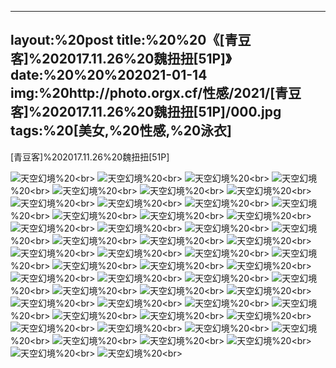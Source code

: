 ﻿---
layout:%20post
title:%20%20《[青豆客]%202017.11.26%20魏扭扭[51P]》
date:%20%20%202021-01-14
img:%20http://photo.orgx.cf/性感/2021/[青豆客]%202017.11.26%20魏扭扭[51P]/000.jpg
tags:%20[美女,%20性感,%20泳衣]
---

[青豆客]%202017.11.26%20魏扭扭[51P]



![天空幻境](http://photo.orgx.cf/性感/2021/[青豆客]%202017.11.26%20魏扭扭[51P]/001.jpg%20''天空幻境'')%20<br>
![天空幻境](http://photo.orgx.cf/性感/2021/[青豆客]%202017.11.26%20魏扭扭[51P]/002.jpg%20''天空幻境'')%20<br>
![天空幻境](http://photo.orgx.cf/性感/2021/[青豆客]%202017.11.26%20魏扭扭[51P]/003.jpg%20''天空幻境'')%20<br>
![天空幻境](http://photo.orgx.cf/性感/2021/[青豆客]%202017.11.26%20魏扭扭[51P]/004.jpg%20''天空幻境'')%20<br>
![天空幻境](http://photo.orgx.cf/性感/2021/[青豆客]%202017.11.26%20魏扭扭[51P]/005.jpg%20''天空幻境'')%20<br>
![天空幻境](http://photo.orgx.cf/性感/2021/[青豆客]%202017.11.26%20魏扭扭[51P]/006.jpg%20''天空幻境'')%20<br>
![天空幻境](http://photo.orgx.cf/性感/2021/[青豆客]%202017.11.26%20魏扭扭[51P]/007.jpg%20''天空幻境'')%20<br>
![天空幻境](http://photo.orgx.cf/性感/2021/[青豆客]%202017.11.26%20魏扭扭[51P]/008.jpg%20''天空幻境'')%20<br>
![天空幻境](http://photo.orgx.cf/性感/2021/[青豆客]%202017.11.26%20魏扭扭[51P]/009.jpg%20''天空幻境'')%20<br>
![天空幻境](http://photo.orgx.cf/性感/2021/[青豆客]%202017.11.26%20魏扭扭[51P]/010.jpg%20''天空幻境'')%20<br>
![天空幻境](http://photo.orgx.cf/性感/2021/[青豆客]%202017.11.26%20魏扭扭[51P]/011.jpg%20''天空幻境'')%20<br>
![天空幻境](http://photo.orgx.cf/性感/2021/[青豆客]%202017.11.26%20魏扭扭[51P]/012.jpg%20''天空幻境'')%20<br>
![天空幻境](http://photo.orgx.cf/性感/2021/[青豆客]%202017.11.26%20魏扭扭[51P]/013.jpg%20''天空幻境'')%20<br>
![天空幻境](http://photo.orgx.cf/性感/2021/[青豆客]%202017.11.26%20魏扭扭[51P]/014.jpg%20''天空幻境'')%20<br>
![天空幻境](http://photo.orgx.cf/性感/2021/[青豆客]%202017.11.26%20魏扭扭[51P]/015.jpg%20''天空幻境'')%20<br>
![天空幻境](http://photo.orgx.cf/性感/2021/[青豆客]%202017.11.26%20魏扭扭[51P]/016.jpg%20''天空幻境'')%20<br>
![天空幻境](http://photo.orgx.cf/性感/2021/[青豆客]%202017.11.26%20魏扭扭[51P]/017.jpg%20''天空幻境'')%20<br>
![天空幻境](http://photo.orgx.cf/性感/2021/[青豆客]%202017.11.26%20魏扭扭[51P]/018.jpg%20''天空幻境'')%20<br>
![天空幻境](http://photo.orgx.cf/性感/2021/[青豆客]%202017.11.26%20魏扭扭[51P]/019.jpg%20''天空幻境'')%20<br>
![天空幻境](http://photo.orgx.cf/性感/2021/[青豆客]%202017.11.26%20魏扭扭[51P]/020.jpg%20''天空幻境'')%20<br>
![天空幻境](http://photo.orgx.cf/性感/2021/[青豆客]%202017.11.26%20魏扭扭[51P]/021.jpg%20''天空幻境'')%20<br>
![天空幻境](http://photo.orgx.cf/性感/2021/[青豆客]%202017.11.26%20魏扭扭[51P]/022.jpg%20''天空幻境'')%20<br>
![天空幻境](http://photo.orgx.cf/性感/2021/[青豆客]%202017.11.26%20魏扭扭[51P]/023.jpg%20''天空幻境'')%20<br>
![天空幻境](http://photo.orgx.cf/性感/2021/[青豆客]%202017.11.26%20魏扭扭[51P]/024.jpg%20''天空幻境'')%20<br>
![天空幻境](http://photo.orgx.cf/性感/2021/[青豆客]%202017.11.26%20魏扭扭[51P]/025.jpg%20''天空幻境'')%20<br>
![天空幻境](http://photo.orgx.cf/性感/2021/[青豆客]%202017.11.26%20魏扭扭[51P]/026.jpg%20''天空幻境'')%20<br>
![天空幻境](http://photo.orgx.cf/性感/2021/[青豆客]%202017.11.26%20魏扭扭[51P]/027.jpg%20''天空幻境'')%20<br>
![天空幻境](http://photo.orgx.cf/性感/2021/[青豆客]%202017.11.26%20魏扭扭[51P]/028.jpg%20''天空幻境'')%20<br>
![天空幻境](http://photo.orgx.cf/性感/2021/[青豆客]%202017.11.26%20魏扭扭[51P]/029.jpg%20''天空幻境'')%20<br>
![天空幻境](http://photo.orgx.cf/性感/2021/[青豆客]%202017.11.26%20魏扭扭[51P]/030.jpg%20''天空幻境'')%20<br>
![天空幻境](http://photo.orgx.cf/性感/2021/[青豆客]%202017.11.26%20魏扭扭[51P]/031.jpg%20''天空幻境'')%20<br>
![天空幻境](http://photo.orgx.cf/性感/2021/[青豆客]%202017.11.26%20魏扭扭[51P]/032.jpg%20''天空幻境'')%20<br>
![天空幻境](http://photo.orgx.cf/性感/2021/[青豆客]%202017.11.26%20魏扭扭[51P]/033.jpg%20''天空幻境'')%20<br>
![天空幻境](http://photo.orgx.cf/性感/2021/[青豆客]%202017.11.26%20魏扭扭[51P]/034.jpg%20''天空幻境'')%20<br>
![天空幻境](http://photo.orgx.cf/性感/2021/[青豆客]%202017.11.26%20魏扭扭[51P]/035.jpg%20''天空幻境'')%20<br>
![天空幻境](http://photo.orgx.cf/性感/2021/[青豆客]%202017.11.26%20魏扭扭[51P]/036.jpg%20''天空幻境'')%20<br>
![天空幻境](http://photo.orgx.cf/性感/2021/[青豆客]%202017.11.26%20魏扭扭[51P]/037.jpg%20''天空幻境'')%20<br>
![天空幻境](http://photo.orgx.cf/性感/2021/[青豆客]%202017.11.26%20魏扭扭[51P]/038.jpg%20''天空幻境'')%20<br>
![天空幻境](http://photo.orgx.cf/性感/2021/[青豆客]%202017.11.26%20魏扭扭[51P]/039.jpg%20''天空幻境'')%20<br>
![天空幻境](http://photo.orgx.cf/性感/2021/[青豆客]%202017.11.26%20魏扭扭[51P]/040.jpg%20''天空幻境'')%20<br>
![天空幻境](http://photo.orgx.cf/性感/2021/[青豆客]%202017.11.26%20魏扭扭[51P]/041.jpg%20''天空幻境'')%20<br>
![天空幻境](http://photo.orgx.cf/性感/2021/[青豆客]%202017.11.26%20魏扭扭[51P]/042.jpg%20''天空幻境'')%20<br>
![天空幻境](http://photo.orgx.cf/性感/2021/[青豆客]%202017.11.26%20魏扭扭[51P]/043.jpg%20''天空幻境'')%20<br>
![天空幻境](http://photo.orgx.cf/性感/2021/[青豆客]%202017.11.26%20魏扭扭[51P]/044.jpg%20''天空幻境'')%20<br>
![天空幻境](http://photo.orgx.cf/性感/2021/[青豆客]%202017.11.26%20魏扭扭[51P]/045.jpg%20''天空幻境'')%20<br>
![天空幻境](http://photo.orgx.cf/性感/2021/[青豆客]%202017.11.26%20魏扭扭[51P]/046.jpg%20''天空幻境'')%20<br>
![天空幻境](http://photo.orgx.cf/性感/2021/[青豆客]%202017.11.26%20魏扭扭[51P]/047.jpg%20''天空幻境'')%20<br>
![天空幻境](http://photo.orgx.cf/性感/2021/[青豆客]%202017.11.26%20魏扭扭[51P]/048.jpg%20''天空幻境'')%20<br>
![天空幻境](http://photo.orgx.cf/性感/2021/[青豆客]%202017.11.26%20魏扭扭[51P]/049.jpg%20''天空幻境'')%20<br>
![天空幻境](http://photo.orgx.cf/性感/2021/[青豆客]%202017.11.26%20魏扭扭[51P]/050.jpg%20''天空幻境'')%20<br>
![天空幻境](http://photo.orgx.cf/性感/2021/[青豆客]%202017.11.26%20魏扭扭[51P]/051.jpg%20''天空幻境'')%20<br>